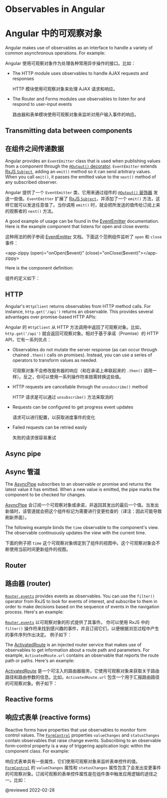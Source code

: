 # Observables in Angular

# Angular 中的可观察对象

Angular makes use of observables as an interface to handle a variety of common asynchronous operations.
For example:

Angular 使用可观察对象作为处理各种常用异步操作的接口。比如：

<!--todo: Have Alex review this -->

<!-- *   You can define [custom events](guide/event-binding#custom-events-with-eventemitter) that send observable output data from a child to a parent component -->

* The HTTP module uses observables to handle AJAX requests and responses

  HTTP 模块使用可观察对象来处理 AJAX 请求和响应。

* The Router and Forms modules use observables to listen for and respond to user-input events

  路由器和表单模块使用可观察对象来监听对用户输入事件的响应。

## Transmitting data between components

## 在组件之间传递数据

Angular provides an `EventEmitter` class that is used when publishing values from a component through the [`@Output()` decorator](guide/inputs-outputs#output).
`EventEmitter` extends [RxJS `Subject`](https://rxjs.dev/api/index/class/Subject), adding an `emit()` method so it can send arbitrary values.
When you call `emit()`, it passes the emitted value to the `next()` method of any subscribed observer.

Angular 提供了一个 `EventEmitter` 类，它用来通过组件的 [`@Output()` 装饰器](guide/inputs-outputs#output) 发送一些值。`EventEmitter` 扩展了 [RxJS `Subject`](https://rxjs.dev/api/index/class/Subject)，并添加了一个 `emit()` 方法，这样它就可以发送任意值了。当你调用 `emit()` 时，就会把所发送的值传给订阅上来的观察者的 `next()` 方法。

A good example of usage can be found in the [EventEmitter](api/core/EventEmitter) documentation.
Here is the example component that listens for open and close events:

这种用法的例子参阅 [EventEmitter](api/core/EventEmitter) 文档。下面这个范例组件监听了 `open` 和 `close` 事件：

<code-example format="typescript" language="typescript">

&lt;app-zippy (open)="onOpen(&dollar;event)" (close)="onClose(&dollar;event)"&gt;&lt;/app-zippy&gt;

</code-example>

Here is the component definition:

组件的定义如下：

<code-example header="EventEmitter" path="observables-in-angular/src/main.ts" region="eventemitter"></code-example>

## HTTP

Angular's `HttpClient` returns observables from HTTP method calls.
For instance, `http.get('/api')` returns an observable.
This provides several advantages over promise-based HTTP APIs:

Angular 的 `HttpClient` 从 HTTP 方法调用中返回了可观察对象。比如，`http.get('/api')` 就会返回可观察对象。相对于基于承诺（Promise）的 HTTP API，它有一系列优点：

* Observables do not mutate the server response (as can occur through chained `.then()` calls on promises).
  Instead, you can use a series of operators to transform values as needed.

  可观察对象不会修改服务器的响应（和在承诺上串联起来的 `.then()` 调用一样）。反之，你可以使用一系列操作符来按需转换这些值。

* HTTP requests are cancellable through the `unsubscribe()` method

  HTTP 请求是可以通过 `unsubscribe()` 方法来取消的

* Requests can be configured to get progress event updates

  请求可以进行配置，以获取进度事件的变化

* Failed requests can be retried easily

  失败的请求很容易重试

## Async pipe

## Async 管道

The [AsyncPipe](api/common/AsyncPipe) subscribes to an observable or promise and returns the latest value it has emitted.
When a new value is emitted, the pipe marks the component to be checked for changes.

[AsyncPipe](api/common/AsyncPipe) 会订阅一个可观察对象或承诺，并返回其发出的最后一个值。当发出新值时，该管道就会把这个组件标记为需要进行变更检查的（译注：因此可能导致刷新界面）。

The following example binds the `time` observable to the component's view.
The observable continuously updates the view with the current time.

下面的例子把 `time` 这个可观察对象绑定到了组件的视图中。这个可观察对象会不断使用当前时间更新组件的视图。

<code-example header="Using async pipe" path="observables-in-angular/src/main.ts" region="pipe"></code-example>

## Router

## 路由器 (router)

[`Router.events`](api/router/Router#events) provides events as observables.
You can use the `filter()` operator from RxJS to look for events of interest, and subscribe to them in order to make decisions based on the sequence of events in the navigation process.
Here's an example:

[`Router.events`](api/router/Router#events) 以可观察对象的形式提供了其事件。 你可以使用 RxJS 中的 `filter()` 操作符来找到感兴趣的事件，并且订阅它们，以便根据浏览过程中产生的事件序列作出决定。 例子如下：

<code-example header="Router events" path="observables-in-angular/src/main.ts" region="router"></code-example>

The [ActivatedRoute](api/router/ActivatedRoute) is an injected router service that makes use of observables to get information about a route path and parameters.
For example, `ActivatedRoute.url` contains an observable that reports the route path or paths.
Here's an example:

[ActivatedRoute](api/router/ActivatedRoute) 是一个可注入的路由器服务，它使用可观察对象来获取关于路由路径和路由参数的信息。比如，`ActivatedRoute.url` 包含一个用于汇报路由路径的可观察对象。例子如下：

<code-example header="ActivatedRoute" path="observables-in-angular/src/main.ts" region="activated_route"></code-example>

## Reactive forms

## 响应式表单 (reactive forms)

Reactive forms have properties that use observables to monitor form control values.
The [`FormControl`](api/forms/FormControl) properties `valueChanges` and `statusChanges` contain observables that raise change events.
Subscribing to an observable form-control property is a way of triggering application logic within the component class.
For example:

响应式表单具有一些属性，它们使用可观察对象来监听表单控件的值。 [`FormControl`](api/forms/FormControl) 的 `valueChanges` 属性和 `statusChanges` 属性包含了会发出变更事件的可观察对象。订阅可观察的表单控件属性是在组件类中触发应用逻辑的途径之一。比如：

<code-example header="Reactive forms" path="observables-in-angular/src/main.ts" region="forms"></code-example>

<!-- links -->

<!-- external links -->

<!-- end links -->

@reviewed 2022-02-28